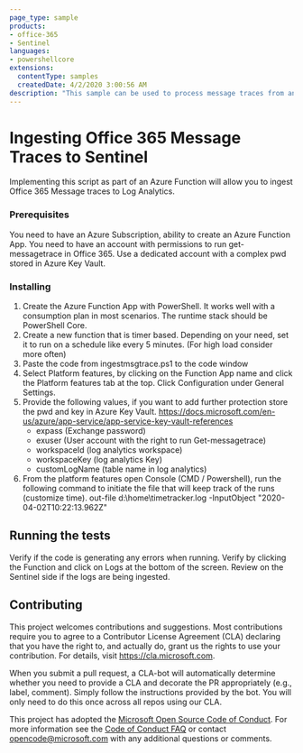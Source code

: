 ```yaml
---
page_type: sample
products:
- office-365
- Sentinel
languages:
- powershellcore
extensions:
  contentType: samples
  createdDate: 4/2/2020 3:00:56 AM
description: "This sample can be used to process message traces from an Azure Function."
---
```



# Ingesting Office 365 Message Traces to Sentinel

Implementing this script as part of an Azure Function will allow you to ingest Office 365 Message traces to Log Analytics.

### Prerequisites

You need to have an Azure Subscription, ability to create an Azure Function App. You need to have an account with permissions to run get-messagetrace in Office 365.
Use a dedicated account with a complex pwd stored in Azure Key Vault.

### Installing

1. Create the Azure Function App with PowerShell. It works well with a consumption plan in most scenarios.  The runtime stack should be PowerShell Core.
2. Create a new function that is timer based. Depending on your need, set it to run on a schedule like every 5 minutes. (For high load consider more often)
3. Paste the code from ingestmsgtrace.ps1 to the code window
4. Select Platform features, by clicking on the Function App name and click the Platform features tab at the top. Click Configuration under General Settings.
5. Provide the following values, if you want to add further protection store the pwd and key in Azure Key Vault. https://docs.microsoft.com/en-us/azure/app-service/app-service-key-vault-references
     - expass  (Exchange password)
     - exuser (User account with the right to run Get-messagetrace)
     - workspaceId (log analytics workspace)
     - workspaceKey (log analytics Key)
     - customLogName (table name in log analytics)
6. From the platform features open Console (CMD / Powershell), run the following command to initiate the file that will keep track of the runs (customize time).  out-file d:\home\timetracker.log -InputObject "2020-04-02T10:22:13.962Z" 

## Running the tests

Verify if the code is generating any errors when running. Verify by clicking the Function and click on Logs at the bottom of the screen.
Review on the Sentinel side if the logs are being ingested.

## Contributing

This project welcomes contributions and suggestions.  Most contributions require you to agree to a
Contributor License Agreement (CLA) declaring that you have the right to, and actually do, grant us
the rights to use your contribution. For details, visit https://cla.microsoft.com.

When you submit a pull request, a CLA-bot will automatically determine whether you need to provide
a CLA and decorate the PR appropriately (e.g., label, comment). Simply follow the instructions
provided by the bot. You will only need to do this once across all repos using our CLA.

This project has adopted the [Microsoft Open Source Code of Conduct](https://opensource.microsoft.com/codeofconduct/).
For more information see the [Code of Conduct FAQ](https://opensource.microsoft.com/codeofconduct/faq/) or
contact [opencode@microsoft.com](mailto:opencode@microsoft.com) with any additional questions or comments.